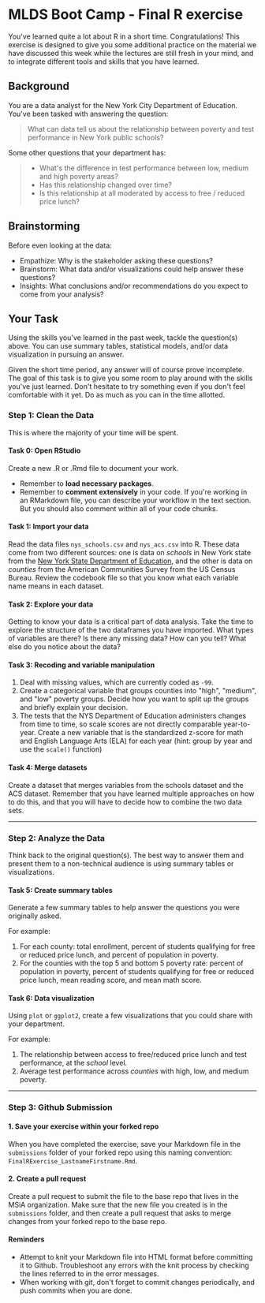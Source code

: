 # MLDS Boot Camp - Final R exercise

You've learned quite a lot about R in a short time. Congratulations! This exercise is designed to give you some additional practice on the material we have discussed this week while the lectures are still fresh in your mind, and to integrate different tools and skills that you have learned.

## Background

You are a data analyst for the New York City Department of Education. You've been tasked with answering the question:

> What can data tell us about the relationship between poverty and test performance in New York public schools?

Some other questions that your department has:

> * What's the difference in test performance between low, medium and high poverty areas?
> * Has this relationship changed over time?
> * Is this relationship at all moderated by access to free / reduced price lunch?

## Brainstorming

Before even looking at the data:

* Empathize: Why is the stakeholder asking these questions?
* Brainstorm: What data and/or visualizations could help answer these questions?
* Insights: What conclusions and/or recommendations do you expect to come from your analysis?

## Your Task

Using the skills you've learned in the past week, tackle the question(s) above. You can use summary tables, statistical models, and/or data visualization in pursuing an answer.

Given the short time period, any answer will of course prove incomplete. The goal of this task is to give you some room to play around with the skills you've just learned. Don't hesitate to try something even if you don't feel comfortable with it yet. Do as much as you can in the time allotted.

### Step 1: Clean the Data

This is where the majority of your time will be spent.

#### Task 0: Open RStudio

Create a new .R or .Rmd file to document your work.

- Remember to **load necessary packages**.
- Remember to **comment extensively** in your code. If you're working in an RMarkdown file, you can describe your workflow in the text section. But you should also comment within all of your code chunks.

#### Task 1: Import your data

Read the data files `nys_schools.csv` and `nys_acs.csv` into R. These data come from two different sources: one is data on *schools* in New York state from the [New York State Department of Education](http://data.nysed.gov/downloads.php), and the other is data on *counties* from the American Communities Survey from the US Census Bureau. Review the codebook file so that you know what each variable name means in each dataset.

#### Task 2: Explore your data

Getting to know your data is a critical part of data analysis. Take the time to explore the structure of the two dataframes you have imported. What types of variables are there? Is there any missing data? How can you tell? What else do you notice about the data?

#### Task 3: Recoding and variable manipulation

1. Deal with missing values, which are currently coded as `-99`.
2. Create a categorical variable that groups counties into "high", "medium", and "low" poverty groups. Decide how you want to split up the groups and briefly explain your decision.
3. The tests that the NYS Department of Education administers changes from time to time, so scale scores are not directly comparable year-to-year. Create a new variable that is the standardized z-score for math and English Language Arts (ELA) for each year (hint: group by year and use the `scale()` function)

#### Task 4: Merge datasets

Create a dataset that merges variables from the schools dataset and the ACS dataset. Remember that you have learned multiple approaches on how to do this, and that you will have to decide how to combine the two data sets.

---

### Step 2: Analyze the Data

Think back to the original question(s). The best way to answer them and present them to a non-technical audience is using summary tables or visualizations.

#### Task 5: Create summary tables

Generate a few summary tables to help answer the questions you were originally asked.

For example:

1. For each county: total enrollment, percent of students qualifying for free or reduced price lunch, and percent of population in poverty.
2. For the counties with the top 5 and bottom 5 poverty rate: percent of population in poverty, percent of students qualifying for free or reduced price lunch, mean reading score, and mean math score.

#### Task 6: Data visualization

Using `plot` or `ggplot2`, create a few visualizations that you could share with your department.

For example:

1. The relationship between access to free/reduced price lunch and test performance, at the *school* level.
2. Average test performance across *counties* with high, low, and medium poverty.

---

### Step 3: Github Submission

#### 1. Save your exercise within your forked repo

When you have completed the exercise, save your Markdown file in the `submissions` folder of your forked repo using this naming convention: `FinalRExercise_LastnameFirstname.Rmd`.

#### 2. Create a pull request

Create a pull request to submit the file to the base repo that lives in the MSiA organization. Make sure that the new file you created is in the `submissions` folder, and then create a pull request that asks to merge changes from your forked repo to the base repo.

#### Reminders

- Attempt to knit your Markdown file into HTML format before committing it to Github. Troubleshoot any errors with the knit process by checking the lines referred to in the error messages.
- When working with git, don't forget to commit changes periodically, and push commits when you are done.
